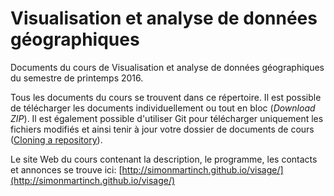 # Visualisation et analyse de données géographiques

Documents du cours de Visualisation et analyse de données géographiques du semestre de printemps 2016.

Tous les documents du cours se trouvent dans ce répertoire. Il est possible de télécharger les documents individuellement ou tout en bloc (*Download ZIP*). Il est également possible d'utiliser Git pour télécharger uniquement les fichiers modifiés et ainsi tenir à jour votre dossier de documents de cours ([Cloning a repository](http://help.github.com/articles/cloning-a-repository/)).

Le site Web du cours contenant la description, le programme, les contacts et annonces se trouve ici: [http://simonmartinch.github.io/visage/](http://simonmartinch.github.io/visage/)

